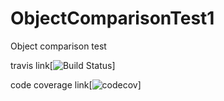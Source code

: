 # ObjectComparisonTest1
Object comparison test

travis link[![Build Status](https://travis-ci.org/raje1reddy/ObjectComparisonTest1.svg?branch=master)]


code coverage link[![codecov](https://codecov.io/gh/raje1reddy/ObjectComparisonTest1/branch/master/graph/badge.svg)]

